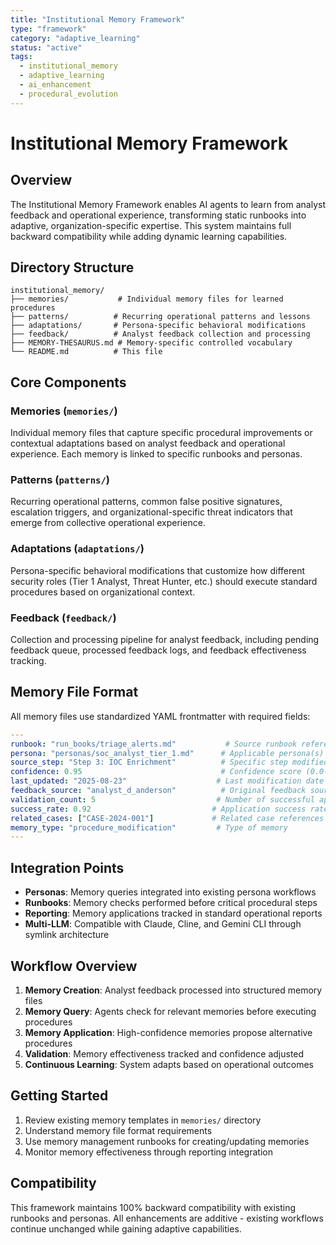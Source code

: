 ```yaml
---
title: "Institutional Memory Framework"
type: "framework"
category: "adaptive_learning"
status: "active"
tags:
  - institutional_memory
  - adaptive_learning
  - ai_enhancement
  - procedural_evolution
---
```


# Institutional Memory Framework

## Overview

The Institutional Memory Framework enables AI agents to learn from analyst feedback and operational experience, transforming static runbooks into adaptive, organization-specific expertise. This system maintains full backward compatibility while adding dynamic learning capabilities.

## Directory Structure

```
institutional_memory/
├── memories/           # Individual memory files for learned procedures
├── patterns/          # Recurring operational patterns and lessons
├── adaptations/       # Persona-specific behavioral modifications  
├── feedback/          # Analyst feedback collection and processing
├── MEMORY-THESAURUS.md # Memory-specific controlled vocabulary
└── README.md          # This file
```

## Core Components

### Memories (`memories/`)
Individual memory files that capture specific procedural improvements or contextual adaptations based on analyst feedback and operational experience. Each memory is linked to specific runbooks and personas.

### Patterns (`patterns/`)
Recurring operational patterns, common false positive signatures, escalation triggers, and organizational-specific threat indicators that emerge from collective operational experience.

### Adaptations (`adaptations/`)
Persona-specific behavioral modifications that customize how different security roles (Tier 1 Analyst, Threat Hunter, etc.) should execute standard procedures based on organizational context.

### Feedback (`feedback/`)
Collection and processing pipeline for analyst feedback, including pending feedback queue, processed feedback logs, and feedback effectiveness tracking.

## Memory File Format

All memory files use standardized YAML frontmatter with required fields:

```yaml
---
runbook: "run_books/triage_alerts.md"           # Source runbook reference
persona: "personas/soc_analyst_tier_1.md"      # Applicable persona(s)
source_step: "Step 3: IOC Enrichment"          # Specific step modified
confidence: 0.95                               # Confidence score (0.0-1.0)
last_updated: "2025-08-23"                    # Last modification date
feedback_source: "analyst_d_anderson"          # Original feedback source
validation_count: 5                           # Number of successful applications
success_rate: 0.92                           # Application success rate
related_cases: ["CASE-2024-001"]             # Related case references
memory_type: "procedure_modification"         # Type of memory
---
```

## Integration Points

- **Personas**: Memory queries integrated into existing persona workflows
- **Runbooks**: Memory checks performed before critical procedural steps
- **Reporting**: Memory applications tracked in standard operational reports
- **Multi-LLM**: Compatible with Claude, Cline, and Gemini CLI through symlink architecture

## Workflow Overview

1. **Memory Creation**: Analyst feedback processed into structured memory files
2. **Memory Query**: Agents check for relevant memories before executing procedures
3. **Memory Application**: High-confidence memories propose alternative procedures
4. **Validation**: Memory effectiveness tracked and confidence adjusted
5. **Continuous Learning**: System adapts based on operational outcomes

## Getting Started

1. Review existing memory templates in `memories/` directory
2. Understand memory file format requirements
3. Use memory management runbooks for creating/updating memories
4. Monitor memory effectiveness through reporting integration

## Compatibility

This framework maintains 100% backward compatibility with existing runbooks and personas. All enhancements are additive - existing workflows continue unchanged while gaining adaptive capabilities.
